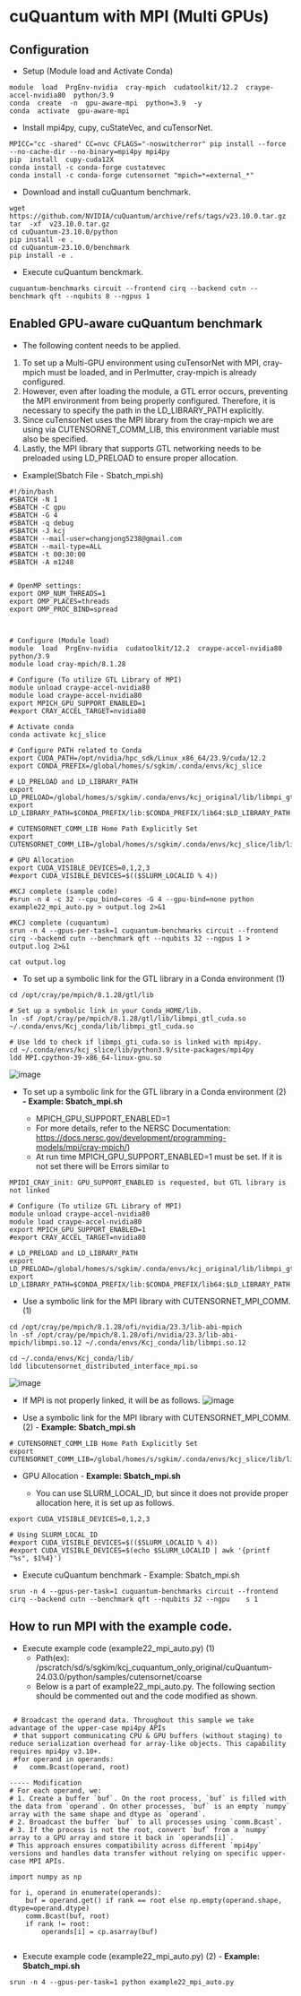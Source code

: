 # cuQuantum with MPI (Multi GPUs)
## Configuration
* Setup (Module load and Activate Conda)
```
module  load  PrgEnv-nvidia  cray-mpich  cudatoolkit/12.2  craype-accel-nvidia80  python/3.9
conda  create  -n  gpu-aware-mpi  python=3.9  -y
conda  activate  gpu-aware-mpi
```
* Install mpi4py, cupy, cuStateVec, and cuTensorNet.
```
MPICC="cc -shared" CC=nvc CFLAGS="-noswitcherror" pip install --force --no-cache-dir --no-binary=mpi4py mpi4py
pip  install  cupy-cuda12X
conda install -c conda-forge custatevec
conda install -c conda-forge cutensornet "mpich=*=external_*"
```
* Download and install cuQuantum benchmark.
```
wget  https://github.com/NVIDIA/cuQuantum/archive/refs/tags/v23.10.0.tar.gz
tar  -xf  v23.10.0.tar.gz
cd cuQuantum-23.10.0/python
pip install -e .
cd cuQuantum-23.10.0/benchmark
pip install -e .
```
* Execute cuQuantum benckmark.
```
cuquantum-benchmarks circuit --frontend cirq --backend cutn --benchmark qft --nqubits 8 --ngpus 1
```

## Enabled GPU-aware cuQuantum benchmark
* The following content needs to be applied.
1) To set up a Multi-GPU environment using cuTensorNet with MPI, cray-mpich must be loaded, and in Perlmutter, cray-mpich is already configured.
2) However, even after loading the module, a GTL error occurs, preventing the MPI environment from being properly configured. Therefore, it is necessary to specify the path in the LD_LIBRARY_PATH explicitly.
3) Since cuTensorNet uses the MPI library from the cray-mpich we are using via CUTENSORNET_COMM_LIB, this environment variable must also be specified.
4) Lastly, the MPI library that supports GTL networking needs to be preloaded using LD_PRELOAD to ensure proper allocation.

* Example(Sbatch File - Sbatch_mpi.sh) 
```
#!/bin/bash
#SBATCH -N 1
#SBATCH -C gpu
#SBATCH -G 4
#SBATCH -q debug
#SBATCH -J kcj
#SBATCH --mail-user=changjong5238@gmail.com
#SBATCH --mail-type=ALL
#SBATCH -t 00:30:00
#SBATCH -A m1248


# OpenMP settings:
export OMP_NUM_THREADS=1
export OMP_PLACES=threads
export OMP_PROC_BIND=spread



# Configure (Module load)
module  load  PrgEnv-nvidia  cudatoolkit/12.2  craype-accel-nvidia80  python/3.9
module load cray-mpich/8.1.28

# Configure (To utilize GTL Library of MPI)
module unload craype-accel-nvidia80
module load craype-accel-nvidia80
export MPICH_GPU_SUPPORT_ENABLED=1
#export CRAY_ACCEL_TARGET=nvidia80

# Activate conda 
conda activate kcj_slice

# Configure PATH related to Conda 
export CUDA_PATH=/opt/nvidia/hpc_sdk/Linux_x86_64/23.9/cuda/12.2
export CONDA_PREFIX=/global/homes/s/sgkim/.conda/envs/kcj_slice

# LD_PRELOAD and LD_LIBRARY_PATH
export LD_PRELOAD=/global/homes/s/sgkim/.conda/envs/kcj_original/lib/libmpi_gtl_cuda.so
export LD_LIBRARY_PATH=$CONDA_PREFIX/lib:$CONDA_PREFIX/lib64:$LD_LIBRARY_PATH:/opt/cray/pe/mpich/8.1.28/ofi/nvidia/23.3/lib:/opt/cray/pe/mpich/8.1.28/gtl/lib

# CUTENSORNET_COMM_LIB Home Path Explicitly Set
export CUTENSORNET_COMM_LIB=/global/homes/s/sgkim/.conda/envs/kcj_slice/lib/libcutensornet_distributed_interface_mpi.so

# GPU Allocation 
export CUDA_VISIBLE_DEVICES=0,1,2,3
#export CUDA_VISIBLE_DEVICES=$(($SLURM_LOCALID % 4))

#KCJ complete (sample code)
#srun -n 4 -c 32 --cpu_bind=cores -G 4 --gpu-bind=none python example22_mpi_auto.py > output.log 2>&1

#KCJ complete (cuquantum)
srun -n 4 --gpus-per-task=1 cuquantum-benchmarks circuit --frontend cirq --backend cutn --benchmark qft --nqubits 32 --ngpus 1 > output.log 2>&1

cat output.log

``` 
* To set up a symbolic link for the GTL library in a Conda environment (1)
```
cd /opt/cray/pe/mpich/8.1.28/gtl/lib

# Set up a symbolic link in your Conda_HOME/lib.
ln -sf /opt/cray/pe/mpich/8.1.28/gtl/lib/libmpi_gtl_cuda.so ~/.conda/envs/Kcj_conda/lib/libmpi_gtl_cuda.so

# Use ldd to check if libmpi_gti_cuda.so is linked with mpi4py.
cd ~/.conda/envs/kcj_slice/lib/python3.9/site-packages/mpi4py
ldd MPI.cpython-39-x86_64-linux-gnu.so
```
![image](https://github.com/user-attachments/assets/85e6b852-36d0-4993-b491-d49b2778043b)


* To set up a symbolic link for the GTL library in a Conda environment (2) **- Example: Sbatch_mpi.sh**
  
  - MPICH_GPU_SUPPORT_ENABLED=1
  - For more details, refer to the NERSC Documentation: https://docs.nersc.gov/development/programming-models/mpi/cray-mpich/)
  - At run time MPICH_GPU_SUPPORT_ENABLED=1 must be set. If it is not set there will be Errors similar to
```
MPIDI_CRAY_init: GPU_SUPPORT_ENABLED is requested, but GTL library is not linked

```

```
# Configure (To utilize GTL Library of MPI)
module unload craype-accel-nvidia80
module load craype-accel-nvidia80
export MPICH_GPU_SUPPORT_ENABLED=1
#export CRAY_ACCEL_TARGET=nvidia80

# LD_PRELOAD and LD_LIBRARY_PATH
export LD_PRELOAD=/global/homes/s/sgkim/.conda/envs/kcj_original/lib/libmpi_gtl_cuda.so
export LD_LIBRARY_PATH=$CONDA_PREFIX/lib:$CONDA_PREFIX/lib64:$LD_LIBRARY_PATH:/opt/cray/pe/mpich/8.1.28/ofi/nvidia/23.3/lib:/opt/cray/pe/mpich/8.1.28/gtl/lib
```


* Use a symbolic link for the MPI library with CUTENSORNET_MPI_COMM. (1)

```
cd /opt/cray/pe/mpich/8.1.28/ofi/nvidia/23.3/lib-abi-mpich
ln -sf /opt/cray/pe/mpich/8.1.28/ofi/nvidia/23.3/lib-abi-mpich/libmpi.so.12 ~/.conda/envs/Kcj_conda/lib/libmpi.so.12

cd ~/.conda/envs/Kcj_conda/lib/
ldd libcutensornet_distributed_interface_mpi.so
``` 
![image](https://github.com/user-attachments/assets/170a42a2-d8bb-475e-9877-0dc8feadcd51)

* If MPI is not properly linked, it will be as follows.
![image](https://github.com/user-attachments/assets/fdc41f8e-e6c6-4a90-9ef5-a4fc43dea444)


* Use a symbolic link for the MPI library with CUTENSORNET_MPI_COMM. (2) - **Example: Sbatch_mpi.sh**
  
```
# CUTENSORNET_COMM_LIB Home Path Explicitly Set
export CUTENSORNET_COMM_LIB=/global/homes/s/sgkim/.conda/envs/kcj_slice/lib/libcutensornet_distributed_interface_mpi.so
```


* GPU Allocation - **Example: Sbatch_mpi.sh**
  
  - You can use SLURM_LOCAL_ID, but since it does not provide proper allocation here, it is set up as follows.
```
export CUDA_VISIBLE_DEVICES=0,1,2,3

# Using SLURM_LOCAL_ID
#export CUDA_VISIBLE_DEVICES=$(($SLURM_LOCALID % 4))
#export CUDA_VISIBLE_DEVICES=$(echo $SLURM_LOCALID | awk '{printf "%s", $1%4}')
```
* Execute cuQuantum benchmark - Example: Sbatch_mpi.sh
```
srun -n 4 --gpus-per-task=1 cuquantum-benchmarks circuit --frontend cirq --backend cutn --benchmark qft --nqubits 32 --ngpu    s 1 
```


## How to run MPI with the example code.
* Execute example code (example22_mpi_auto.py) (1)
  - Path(ex): /pscratch/sd/s/sgkim/kcj_cuquantum_only_original/cuQuantum-24.03.0/python/samples/cutensornet/coarse
  - Below is a part of example22_mpi_auto.py. The following section should be commented out and the code modified as shown.
```

 # Broadcast the operand data. Throughout this sample we take advantage of the upper-case mpi4py APIs
 # that support communicating CPU & GPU buffers (without staging) to reduce serialization overhead for array-like objects. This capability requires mpi4py v3.10+.
 #for operand in operands:
 #   comm.Bcast(operand, root)

----- Modification
# For each operand, we:
# 1. Create a buffer `buf`. On the root process, `buf` is filled with the data from `operand`. On other processes, `buf` is an empty `numpy` array with the same shape and dtype as `operand`.
# 2. Broadcast the buffer `buf` to all processes using `comm.Bcast`.
# 3. If the process is not the root, convert `buf` from a `numpy` array to a GPU array and store it back in `operands[i]`.
# This approach ensures compatibility across different `mpi4py` versions and handles data transfer without relying on specific upper-case MPI APIs.

import numpy as np 

for i, operand in enumerate(operands):
    buf = operand.get() if rank == root else np.empty(operand.shape, dtype=operand.dtype)
    comm.Bcast(buf, root)
    if rank != root:
        operands[i] = cp.asarray(buf)


```
  
* Execute example code (example22_mpi_auto.py) (2) - **Example: Sbatch_mpi.sh**
```
srun -n 4 --gpus-per-task=1 python example22_mpi_auto.py 
```
  






